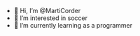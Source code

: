 - 👋 Hi, I’m @MartiCorder
- 👀 I’m interested in soccer
- 🌱 I’m currently learning as a programmer

<!---
MartiCorder/MartiCorder is a ✨ special ✨ repository because its `README.md` (this file) appears on your GitHub profile.
You can click the Preview link to take a look at your changes.
--->
